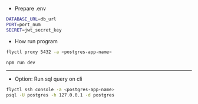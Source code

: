 * Prepare .env
```bash
DATABASE_URL=db_url
PORT=port_num
SECRET=jwt_secret_key
```
* How run program
```bash
flyctl proxy 5432 -a <postgres-app-name>
```
```bash
npm run dev
```
------------------------------------------
* Option: Run sql query on cli 
```bash
flyctl ssh console -a <postgres-app-name>
psql -U postgres -h 127.0.0.1 -d postgres
```

